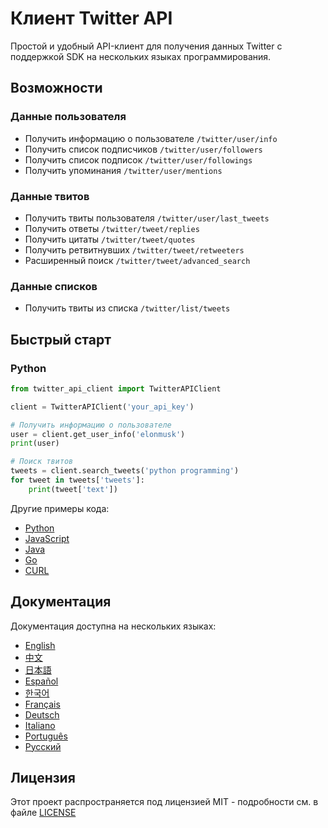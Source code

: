 # Клиент Twitter API

Простой и удобный API-клиент для получения данных Twitter с поддержкой SDK на нескольких языках программирования.

## Возможности

### Данные пользователя
- Получить информацию о пользователе `/twitter/user/info`
- Получить список подписчиков `/twitter/user/followers`
- Получить список подписок `/twitter/user/followings`
- Получить упоминания `/twitter/user/mentions`

### Данные твитов
- Получить твиты пользователя `/twitter/user/last_tweets`
- Получить ответы `/twitter/tweet/replies`
- Получить цитаты `/twitter/tweet/quotes`
- Получить ретвитнувших `/twitter/tweet/retweeters`
- Расширенный поиск `/twitter/tweet/advanced_search`

### Данные списков
- Получить твиты из списка `/twitter/list/tweets`

## Быстрый старт

### Python
```python
from twitter_api_client import TwitterAPIClient

client = TwitterAPIClient('your_api_key')

# Получить информацию о пользователе
user = client.get_user_info('elonmusk')
print(user)

# Поиск твитов
tweets = client.search_tweets('python programming')
for tweet in tweets['tweets']:
    print(tweet['text'])
```

Другие примеры кода:
- [Python](../../examples/python/)
- [JavaScript](../../examples/javascript/)
- [Java](../../examples/java/)
- [Go](../../examples/go/)
- [CURL](../../examples/curl/)

## Документация

Документация доступна на нескольких языках:
- [English](../en/)
- [中文](../zh/)
- [日本語](../ja/)
- [Español](../es/)
- [한국어](../ko/)
- [Français](../fr/)
- [Deutsch](../de/)
- [Italiano](../it/)
- [Português](../pt/)
- [Русский](../ru/)

## Лицензия

Этот проект распространяется под лицензией MIT - подробности см. в файле [LICENSE](../../LICENSE) 
